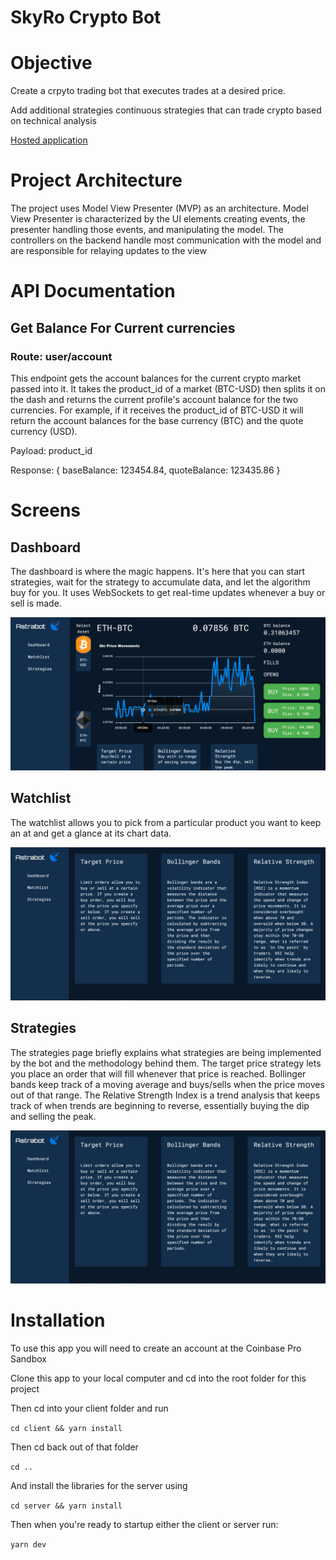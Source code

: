 # SkyRo Crypto Bot

# Objective

Create a crpyto trading bot that executes trades at a desired price.

Add additional strategies continuous strategies that can trade crypto based on technical analysis

[Hosted application](137.184.56.247)

# Project Architecture

The project uses Model View Presenter (MVP) as an architecture. Model View Presenter is characterized by the UI elements creating events, the presenter handling those events, and manipulating the model. The controllers on the backend handle most communication with the model and are responsible for relaying updates to the view

# API Documentation

## Get Balance For Current currencies

### Route: user/account

This endpoint gets the account balances for the current crypto market passed into it. It takes the product_id of a market (BTC-USD) then splits it on the dash and returns the current profile's account balance for the two currencies. For example,  if it receives the product_id of BTC-USD it will return the account balances for the base currency (BTC) and the quote currency (USD).

Payload: product_id

Response: { baseBalance: 123454.84, quoteBalance: 123435.86 }

# Screens

## Dashboard

The dashboard is where the magic happens. It's here that you can start strategies, wait for the strategy to accumulate data, and let the algorithm buy for you. It uses WebSockets to get real-time updates whenever a buy or sell is made.

![Dashboard](./screenshots/dashboard.png)

## Watchlist

The watchlist allows you to pick from a particular product you want to keep an at and get a glance at its chart data.

![watchlist](./screenshots/strategies.png)

## Strategies

The strategies page briefly explains what strategies are being implemented by the bot and the methodology behind them. The target price strategy lets you place an order that will fill whenever that price is reached. Bollinger bands keep track of a moving average and buys/sells when the price moves out of that range. The Relative Strength Index is a trend analysis that keeps track of when trends are beginning to reverse, essentially buying the dip and selling the peak.

![watchlist](./screenshots/strategies.png)


# Installation

To use this app you will need to create an account at the Coinbase Pro Sandbox

Clone this app to your local computer and cd into the root folder for this project

Then cd into your client folder and run

`cd client && yarn install`

Then cd back out of that folder

`cd ..`

And install the libraries for the server using

`cd server && yarn install`

Then when you're ready to startup either the client or server run:

`yarn dev`


